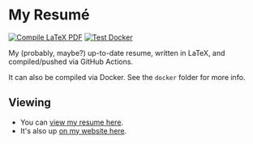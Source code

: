 # My Resumé

[![Compile LaTeX PDF](https://github.com/daniellivingston/resume/actions/workflows/build-latex.yml/badge.svg)](https://github.com/daniellivingston/resume/actions/workflows/build-latex.yml)
[![Test Docker](https://github.com/daniellivingston/resume/actions/workflows/test-docker.yml/badge.svg)](https://github.com/daniellivingston/resume/actions/workflows/test-docker.yml)

My (probably, maybe?) up-to-date resume, written in LaTeX, and compiled/pushed via GitHub Actions.

It can also be compiled via Docker. See the `docker` folder for more info. 

## Viewing

- You can [view my resume here](https://github.com/daniellivingston/resume/blob/pdf/livingston_daniel_resume.pdf).
- It's also up [on my website here](https://daniel-livingston.com/resume/).
